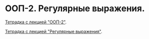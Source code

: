 # ООП-2. Регулярные выражения.

[Тетрадка с лекцией "ООП-2"](https://colab.research.google.com/github/Palladain/Python_1_HSE_2023/blob/main/Lecture_7_8.ipynb).

[Тетрадка с лекцией "Регулярные выражения"](https://colab.research.google.com/github/Palladain/Python_1_HSE_2023/blob/main/Lecture_9.ipynb).
